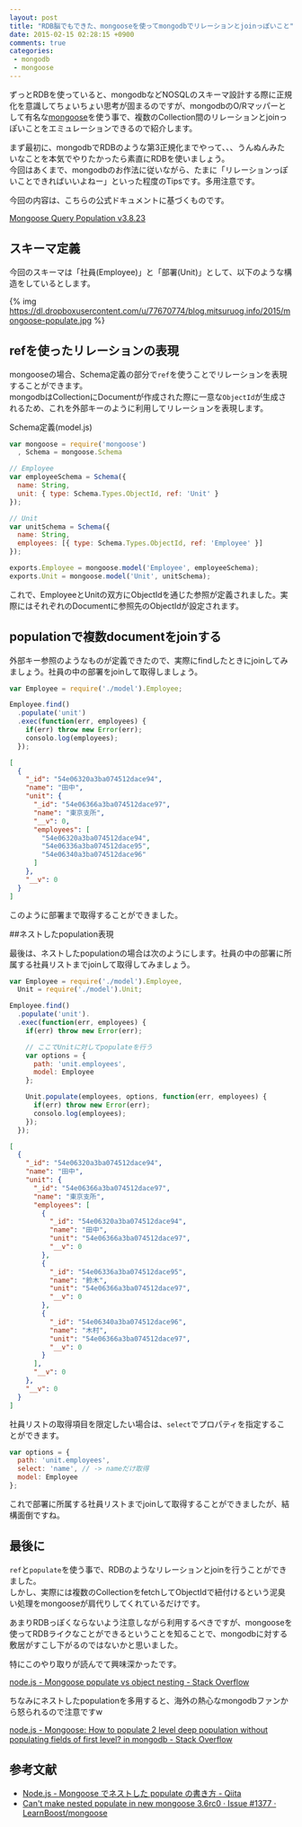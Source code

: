 ```yaml
---
layout: post
title: "RDB脳でもできた、mongooseを使ってmongodbでリレーションとjoinっぽいこと"
date: 2015-02-15 02:28:15 +0900
comments: true
categories:
 - mongodb
 - mongoose
---
```


ずっとRDBを使っていると、mongodbなどNOSQLのスキーマ設計する際に正規化を意識してちょいちょい思考が固まるのですが、mongodbのO/Rマッパーとして有名な[mongoose](https://github.com/learnboost/mongoose)を使う事で、複数のCollection間のリレーションとjoinっぽいことをエミュレーションできるので紹介します。

<!-- more -->

まず最初に、mongodbでRDBのような第3正規化までやって、、、うんぬんみたいなことを本気でやりたかったら素直にRDBを使いましょう。  
今回はあくまで、mongodbのお作法に従いながら、たまに「リレーションっぽいことできればいいよねー」といった程度のTipsです。多用注意です。

今回の内容は、こちらの公式ドキュメントに基づくものです。

[Mongoose Query Population v3.8.23](http://mongoosejs.com/docs/populate.html)

## スキーマ定義

今回のスキーマは「社員(Employee)」と「部署(Unit)」として、以下のような構造をしているとします。

{% img https://dl.dropboxusercontent.com/u/77670774/blog.mitsuruog.info/2015/mongoose-populate.jpg %}

## refを使ったリレーションの表現

mongooseの場合、Schema定義の部分で`ref`を使うことでリレーションを表現することができます。  
mongodbはCollectionにDocumentが作成された際に一意な`ObjectId`が生成されるため、これを外部キーのように利用してリレーションを表現します。

Schema定義(model.js)
```js
var mongoose = require('mongoose')
  , Schema = mongoose.Schema

// Employee
var employeeSchema = Schema({
  name: String,
  unit: { type: Schema.Types.ObjectId, ref: 'Unit' }
});

// Unit
var unitSchema = Schema({
  name: String,
  employees: [{ type: Schema.Types.ObjectId, ref: 'Employee' }]
});

exports.Employee = mongoose.model('Employee', employeeSchema);
exports.Unit = mongoose.model('Unit', unitSchema);
```

これで、EmployeeとUnitの双方にObjectIdを通じた参照が定義されました。実際にはそれぞれのDocumentに参照先のObjectIdが設定されます。

## populationで複数documentをjoinする

外部キー参照のようなものが定義できたので、実際にfindしたときにjoinしてみましょう。社員の中の部署をjoinして取得しましょう。

```js
var Employee = require('./model').Employee;

Employee.find()
  .populate('unit')
  .exec(function(err, employees) {
    if(err) throw new Error(err);
    consolo.log(employees);
  });
```

```json
[
  {
    "_id": "54e06320a3ba074512dace94",
    "name": "田中",
    "unit": {
      "_id": "54e06366a3ba074512dace97",
      "name": "東京支所",
      "__v": 0,
      "employees": [
        "54e06320a3ba074512dace94",
        "54e06336a3ba074512dace95",
        "54e06340a3ba074512dace96"
      ]
    },
    "__v": 0
  }
]
```

このように部署まで取得することができました。

##ネストしたpopulation表現

最後は、ネストしたpopulationの場合は次のようにします。社員の中の部署に所属する社員リストまでjoinして取得してみましょう。

```js
var Employee = require('./model').Employee,
  Unit = require('./model').Unit;

Employee.find()
  .populate('unit').
  .exec(function(err, employees) {
    if(err) throw new Error(err);

    // ここでUnitに対してpopulateを行う
    var options = {
      path: 'unit.employees',
      model: Employee
    };

    Unit.populate(employees, options, function(err, employees) {
      if(err) throw new Error(err);
      consolo.log(employees);
    });
  });
```

```json
[
  {
    "_id": "54e06320a3ba074512dace94",
    "name": "田中",
    "unit": {
      "_id": "54e06366a3ba074512dace97",
      "name": "東京支所",
      "employees": [
        {
          "_id": "54e06320a3ba074512dace94",
          "name": "田中",
          "unit": "54e06366a3ba074512dace97",
          "__v": 0
        },
        {
          "_id": "54e06336a3ba074512dace95",
          "name": "鈴木",
          "unit": "54e06366a3ba074512dace97",
          "__v": 0
        },
        {
          "_id": "54e06340a3ba074512dace96",
          "name": "木村",
          "unit": "54e06366a3ba074512dace97",
          "__v": 0
        }
      ],
      "__v": 0
    },
    "__v": 0
  }
]
```
社員リストの取得項目を限定したい場合は、`select`でプロパティを指定することができます。

```js
var options = {
  path: 'unit.employees',
  select: 'name', // -> nameだけ取得
  model: Employee
};
```

これで部署に所属する社員リストまでjoinして取得することができましたが、結構面倒ですね。

## 最後に

`ref`と`populate`を使う事で、RDBのようなリレーションとjoinを行うことができました。  
しかし、実際には複数のCollectionをfetchしてObjectIdで紐付けるという泥臭い処理をmongooseが肩代りしてくれているだけです。

あまりRDBっぽくならないよう注意しながら利用するべきですが、mongooseを使ってRDBライクなことができるということを知ることで、mongodbに対する敷居がすこし下がるのではないかと思いました。

特にこのやり取りが読んでて興味深かったです。

[node.js - Mongoose populate vs object nesting - Stack Overflow](http://stackoverflow.com/questions/24096546/mongoose-populate-vs-object-nesting)

ちなみにネストしたpopulationを多用すると、海外の熱心なmongodbファンから怒られるので注意ですw

[node.js - Mongoose: How to populate 2 level deep population without populating fields of first level? in mongodb - Stack Overflow](http://stackoverflow.com/questions/27168022/mongoose-how-to-populate-2-level-deep-population-without-populating-fields-of-f)

## 参考文献

* [Node.js - Mongoose でネストした populate の書き方 - Qiita](http://qiita.com/Teloo/items/824447cfbb9b16dee215)
* [Can't make nested populate in new mongoose 3.6rc0 · Issue #1377 · LearnBoost/mongoose](https://github.com/LearnBoost/mongoose/issues/1377)
